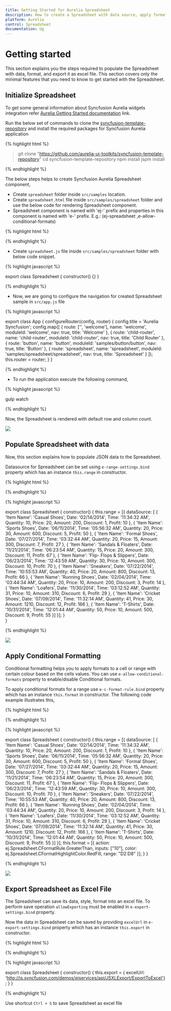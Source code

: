 ```yaml
---
title: Getting Started for Aurelia Spreadsheet
description: How to create a Spreadsheet with data source, apply format and export it as excel file.
platform: Aurelia
control: Spreadsheet
documentation: Ug 
---
```

# Getting started

This section explains you the steps required to populate the Spreadsheet with data, format, and export it as excel file. This section covers only the minimal features that you need to know to get started with the Spreadsheet.

## Initialize Spreadsheet

To get some general information about Syncfusion Aurelia widgets integration refer [Aurelia Getting Started documentation](https://help.syncfusion.com/aurelia/overview#getting-started) link.

Run the below set of commands to clone the [syncfusion-template-repository](https://github.com/aurelia-ui-toolkits/syncfusion-template-repository) and install the required packages for Syncfusion Aurelia application

{% highlight html %}

> git clone "https://github.com/aurelia-ui-toolkits/syncfusion-template-repository"
> cd syncfusion-template-repository
> npm install
> jspm install

{% endhighlight %}

The below steps helps to create Syncfusion Aurelia Spreadsheet component,

* Create `spreadsheet` folder inside `src/samples` location.
* Create `spreadsheet.html` file inside  `src/samples/spreadsheet` folder and use the below code for rendering Spreadsheet component. 
* Spreadsheet component is named with 'ej-' prefix and properties in this component is named with 'e-' prefix. E.g.: (ej-spreadsheet ,e-allow-conditional-formats)

{% highlight html %}

<template>	
  <div>
    <ej-spreadsheet id="Spreadsheet"></ej-spreadsheet>
  </div>
</template>

{% endhighlight %}

* Create `spreadsheet.js` file inside `src/samples/spreadsheet` folder with below code snippet.

{% highlight javascript %}

export class Spreadsheet {
    constructor() {}
}

{% endhighlight %}

* Now, we are going to configure the navigation for created Spreadsheet sample in `src/app.js` file

{% highlight javascript %}

export class App {
  configureRouter(config, router) {
    config.title = 'Aurelia Syncfusion';
    config.map([
      { route: ['', 'welcome'], name: 'welcome',      moduleId: 'welcome',                              nav: true, title: 'Welcome' },
      { route: 'child-router',  name: 'child-router', moduleId: 'child-router',                         nav: true, title: 'Child Router' },
      { route: 'button',        name: 'button',       moduleId: 'samples/button/button',                nav: true, title: 'Button' },
      { route: 'spreadsheet',   name: 'spreadsheet',  moduleId: 'samples/spreadsheet/spreadsheet',      nav: true, title: 'Spreadsheet' }
    ]);
    this.router = router;
  }
}

{% endhighlight %}

* To run the application execute the following command, 

{% highlight javascript %}

gulp watch

{% endhighlight %}

Now, the Spreadsheet is rendered with default row and column count.

![](Getting-Started_images/Getting-Started_img1.png)

## Populate Spreadsheet with data

Now, this section explains how to populate JSON data to the Spreadsheet. 

Datasource for Spreadsheet can be set using `e-range-settings.bind` property which has an instance `this.range` in constructor.

{% highlight html %}

<template>
  <div>
    <ej-spreadsheet id="Spreadsheet">
      <ej-sheet e-range-settings.bind = "range"></ej-sheet>
    </ej-spreadsheet>
  </div>
</template>

{% endhighlight %}

{% highlight javascript %}

export class Spreadsheet {
  constructor() {
    this.range = [{ dataSource: [
      { 'Item Name': 'Casual Shoes', Date: '02/14/2014', Time: '11:34:32 AM', Quantity: 10, Price: 20, Amount: 200, Discount: 1, Profit: 10 },
      { 'Item Name': 'Sports Shoes', Date: '06/11/2014', Time: '05:56:32 AM', Quantity: 20, Price: 30, Amount: 600, Discount: 5, Profit: 50 },
      { 'Item Name': 'Formal Shoes', Date: '07/27/2014', Time: '03:32:44 AM', Quantity: 20, Price: 15, Amount: 300, Discount: 7, Profit: 27 },
      { 'Item Name': 'Sandals & Floaters', Date: '11/21/2014', Time: '06:23:54 AM', Quantity: 15, Price: 20, Amount: 300, Discount: 11, Profit: 67 },
      { 'Item Name': 'Flip- Flops & Slippers', Date: '06/23/2014', Time: '12:43:59 AM', Quantity: 30, Price: 10, Amount: 300, Discount: 10, Profit: 70 },
      { 'Item Name': 'Sneakers', Date: '07/22/2014', Time: '10:55:53 AM', Quantity: 40, Price: 20, Amount: 800, Discount: 13, Profit: 66 },
      { 'Item Name': 'Running Shoes', Date: '02/04/2014', Time: '03:44:34 AM', Quantity: 20, Price: 10, Amount: 200, Discount: 3, Profit: 14 },
      { 'Item Name': 'Loafers', Date: '11/30/2014', Time: '03:12:52 AM', Quantity: 31, Price: 10, Amount: 310, Discount: 6, Profit: 29 },
      { 'Item Name': 'Cricket Shoes', Date: '07/09/2014', Time: '11:32:14 AM', Quantity: 41, Price: 30, Amount: 1210, Discount: 12, Profit: 166 },
      { 'Item Name': 'T-Shirts', Date: '10/31/2014', Time: '12:01:44 AM', Quantity: 50, Price: 10, Amount: 500, Discount: 9, Profit: 55 }]
    }];
  }    
}

{% endhighlight %}

![](Getting-Started_images/Getting-Started_img2.png)

## Apply Conditional Formatting

Conditional formatting helps you to apply formats to a cell or range with certain colour based on the cells values. You can use `e-allow-conditional-formats` property to enable/disable Conditional formats.

To apply conditional formats for a range use `e-c-format-rule.bind` property which has an instance `this.format` in constructor. The following code example illustrates this,

{% highlight html %}

<template>	
  <div>
    <ej-spreadsheet id="Spreadsheet">
      <ej-sheet e-range-settings.bind = "range" e-c-format-rule.bind="format"></ej-sheet>
    </ej-spreadsheet>
  </div>
</template>

{% endhighlight %}

{% highlight javascript %}

export class Spreadsheet {
  constructor() {
    this.range = [{ dataSource: [
      { 'Item Name': 'Casual Shoes', Date: '02/14/2014', Time: '11:34:32 AM', Quantity: 10, Price: 20, Amount: 200, Discount: 1, Profit: 10 },
      { 'Item Name': 'Sports Shoes', Date: '06/11/2014', Time: '05:56:32 AM', Quantity: 20, Price: 30, Amount: 600, Discount: 5, Profit: 50 },
      { 'Item Name': 'Formal Shoes', Date: '07/27/2014', Time: '03:32:44 AM', Quantity: 20, Price: 15, Amount: 300, Discount: 7, Profit: 27 },
      { 'Item Name': 'Sandals & Floaters', Date: '11/21/2014', Time: '06:23:54 AM', Quantity: 15, Price: 20, Amount: 300, Discount: 11, Profit: 67 },
      { 'Item Name': 'Flip- Flops & Slippers', Date: '06/23/2014', Time: '12:43:59 AM', Quantity: 30, Price: 10, Amount: 300, Discount: 10, Profit: 70 },
      { 'Item Name': 'Sneakers', Date: '07/22/2014', Time: '10:55:53 AM', Quantity: 40, Price: 20, Amount: 800, Discount: 13, Profit: 66 },
      { 'Item Name': 'Running Shoes', Date: '02/04/2014', Time: '03:44:34 AM', Quantity: 20, Price: 10, Amount: 200, Discount: 3, Profit: 14 },
      { 'Item Name': 'Loafers', Date: '11/30/2014', Time: '03:12:52 AM', Quantity: 31, Price: 10, Amount: 310, Discount: 6, Profit: 29 },
      { 'Item Name': 'Cricket Shoes', Date: '07/09/2014', Time: '11:32:14 AM', Quantity: 41, Price: 30, Amount: 1210, Discount: 12, Profit: 166 },
      { 'Item Name': 'T-Shirts', Date: '10/31/2014', Time: '12:01:44 AM', Quantity: 50, Price: 10, Amount: 500, Discount: 9, Profit: 55 }]
    }];
    this.format = [{ action: ej.Spreadsheet.CFormatRule.GreaterThan, inputs: ["10"], color: ej.Spreadsheet.CFormatHighlightColor.RedFill, range: "D2:D8" }];
  }
}

{% endhighlight %}

![](Getting-Started_images/Getting-Started_img3.png)

## Export Spreadsheet as Excel File

The Spreadsheet can save its data, style, format into an excel file. To perform save operation `allowExporting` must be enabled in `e-export-settings.bind` property.

Now the data in Spreadsheet can be saved by providing `excelUrl` in `e-export-settings.bind` property which has an instance `this.export` in constructor.

{% highlight html %}

<template>
  <div>
    <ej-spreadsheet id="Spreadsheet" e-export-settings.bind = "export"></ej-spreadsheet>
  </div>
</template>

{% endhighlight %}

{% highlight javascript %}

export class Spreadsheet {
  constructor() {
    this.export = { excelUrl: 'http://js.syncfusion.com/demos/ejservices/api/JSXLExport/ExportToExcel'};
  }
}

{% endhighlight %}

Use shortcut `Ctrl + S` to save Spreadsheet as excel file
